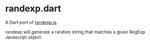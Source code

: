 # randexp.dart

A Dart port of [randexp.js](https://github.com/fent/randexp.js).

randexp will generate a random string that matches a given RegExp Javascript object.

